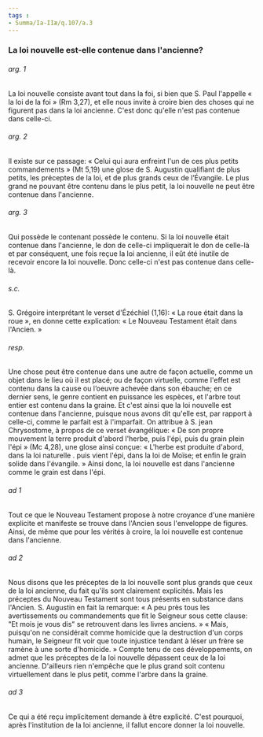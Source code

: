 ```yaml
---
tags : 
- Summa/Ia-IIæ/q.107/a.3
---
```


### La loi nouvelle est-elle contenue dans l'ancienne?

###### arg. 1
La loi nouvelle consiste avant tout dans la foi, si bien que S. Paul l'appelle « la loi de la foi » (Rm 3,27), et elle nous invite à croire bien des choses qui ne figurent pas dans la loi ancienne. C'est donc qu'elle n'est pas contenue dans celle-ci. 

###### arg. 2
Il existe sur ce passage: « Celui qui aura enfreint l'un de ces plus petits commandements » (Mt 5,19) une glose de S. Augustin qualifiant de plus petits, les préceptes de la loi, et de plus grands ceux de l’Évangile. Le plus grand ne pouvant être contenu dans le plus petit, la loi nouvelle ne peut être contenue dans l'ancienne. 

###### arg. 3
Qui possède le contenant possède le contenu. Si la loi nouvelle était contenue dans l'ancienne, le don de celle-ci impliquerait le don de celle-là et par conséquent, une fois reçue la loi ancienne, il eût été inutile de recevoir encore la loi nouvelle. Donc celle-ci n'est pas contenue dans celle-là. 

###### s.c.
S. Grégoire interprétant le verset d'Ézéchiel (1,16): « La roue était dans la roue », en donne cette explication: « Le Nouveau Testament était dans l'Ancien. » 

###### resp.
Une chose peut être contenue dans une autre de façon actuelle, comme un objet dans le lieu où il est placé; ou de façon virtuelle, comme l'effet est contenu dans la cause ou l’oeuvre achevée dans son ébauche; en ce dernier sens, le genre contient en puissance les espèces, et l'arbre tout entier est contenu dans la graine. Et c'est ainsi que la loi nouvelle est contenue dans l'ancienne, puisque nous avons dit qu'elle est, par rapport à celle-ci, comme le parfait est à l'imparfait. On attribue à S. jean Chrysostome, à propos de ce verset évangélique: « De son propre mouvement la terre produit d'abord l'herbe, puis l'épi, puis du grain plein l'épi » (Mc 4,28), une glose ainsi conçue: « L'herbe est produite d'abord, dans la loi naturelle . puis vient l'épi, dans la loi de Moïse; et enfin le grain solide dans l'évangile. » Ainsi donc, la loi nouvelle est dans l'ancienne comme le grain est dans l'épi. 

###### ad 1
Tout ce que le Nouveau Testament propose à notre croyance d'une manière explicite et manifeste se trouve dans l'Ancien sous l'enveloppe de figures. Ainsi, de même que pour les vérités à croire, la loi nouvelle est contenue dans l'ancienne. 

###### ad 2
Nous disons que les préceptes de la loi nouvelle sont plus grands que ceux de la loi ancienne, du fait qu'ils sont clairement explicités. Mais les préceptes du Nouveau Testament sont tous présents en substance dans l'Ancien. S. Augustin en fait la remarque: « A peu près tous les avertissements ou commandements que fit le Seigneur sous cette clause: "Et mois je vous dis" se retrouvent dans les livres anciens. » « Mais, puisqu'on ne considérait comme homicide que la destruction d'un corps humain, le Seigneur fit voir que toute injustice tendant à léser un frère se ramène à une sorte d'homicide. » Compte tenu de ces développements, on admet que les préceptes de la loi nouvelle dépassent ceux de la loi ancienne. D'ailleurs rien n'empêche que le plus grand soit contenu virtuellement dans le plus petit, comme l'arbre dans la graine. 

###### ad 3
Ce qui a été reçu implicitement demande à être explicité. C'est pourquoi, après l'institution de la loi ancienne, il fallut encore donner la loi nouvelle. 

